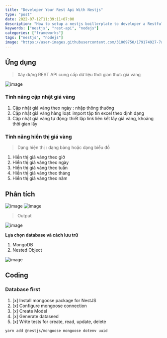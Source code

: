 ```yaml
---
title: "Developer Your Rest Api With Nestjs"
type: "post"
date: 2022-07-12T11:39:11+07:00
description: "How to setup a nestjs boillerplate to developer a Restful Api Project"
keywords: ["nestjs", "rest-api", "nodejs"]
categories: ["frameworks"]
tags: ["nestjs", "nodejs"]
image: "https://user-images.githubusercontent.com/31009750/179174927-7a62ee24-15c1-4884-875a-57838f31fdcf.png"
---
```


## Ứng dụng

> Xây dựng REST API cung cấp dữ liệu thời gian thực giá vàng

![image](https://user-images.githubusercontent.com/31009750/179179969-d1b9fbb0-0b8c-45a1-9892-8d151d6b67b5.png)

### Tính năng cập nhật giá vàng

1. Cập nhật giá vàng theo ngày : nhập thông thường
2. Cập nhật giá vàng hàng loạt: import tập tin excel theo định dạng
3. Cập nhật giá vàng tự động: thiết lập link liên kết lấy giá vàng, khoảng thời gian lấy

### Tính năng hiển thị giá vàng

> Dạng hiện thị : dạng bảng hoặc dạng biểu đồ

1. Hiển thị giá vàng theo giờ
2. Hiển thị giá vàng theo ngày
3. Hiển thị giá vàng theo tuần
4. Hiển thị giá vàng theo tháng
5. Hiển thị giá vàng theo năm

## Phân tích

![image](https://user-images.githubusercontent.com/31009750/179182045-19c02cd0-25be-4282-bd4b-454be7434e9c.png)
![image](https://user-images.githubusercontent.com/31009750/179182071-307082c3-12c9-4249-b08c-88d29d194e70.png)

> Output

![image](https://user-images.githubusercontent.com/31009750/179183039-29d2c58c-feea-4b9d-955c-01f999eba6da.png)

**Lựa chọn database và cách lưu trữ**

1. MongoDB
2. Nested Object

![image](https://user-images.githubusercontent.com/31009750/179183556-3813547e-830e-4e68-89dd-d468d96eb782.png)

## Coding

### Database first

1. [x] Install mongoose package for NestJS
2. [x] Configure mongoose connection
3. [x] Create Model
4. [x] Generate dataseed
5. [x] Write tests for create, read, update, delete

```bash
yarn add @nestjs/mongoose mongoose dotenv uuid
```
